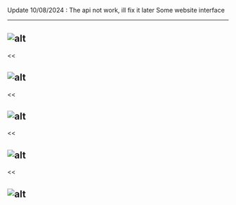 Update 10/08/2024 : The api not work, ill fix it later
Some website interface

--------------------------------------------------------------------------


![alt](https://scontent.fsgn5-10.fna.fbcdn.net/v/t1.15752-9/352969253_1264562231119481_3884535538451778360_n.png?_nc_cat=106&ccb=1-7&_nc_sid=9f807c&_nc_ohc=PbF_XEAXPMoQ7kNvgFTUJqt&_nc_ht=scontent.fsgn5-10.fna&oh=03_Q7cD1QGrmzdFhcqeEwbUhAPoeJr_gwsABfRl-vsENtV9eXHctw&oe=66DED5DE)
--------------------------------------------------------------------------
<<

![alt](https://scontent.fsgn5-5.fna.fbcdn.net/v/t1.15752-9/348382762_837745554426311_2985625715260394204_n.png?_nc_cat=100&ccb=1-7&_nc_sid=9f807c&_nc_ohc=Y-eDp4jw14EQ7kNvgEEa3qM&_nc_ht=scontent.fsgn5-5.fna&oh=03_Q7cD1QG9tTs8rO3chNkfNmtxWpxnt5unuNQTw-DZidFAPjydqw&oe=66DEC2DF)
--------------------------------------------------------------------------
<<

![alt](https://scontent.fsgn5-12.fna.fbcdn.net/v/t1.15752-9/348381726_202257478977055_3630710298751552729_n.png?_nc_cat=103&ccb=1-7&_nc_sid=9f807c&_nc_ohc=4Tj-axyLaPwQ7kNvgGDfrMd&_nc_ht=scontent.fsgn5-12.fna&oh=03_Q7cD1QFuQik27F1_L-p5fQ0x3Spqy9ZlGoCsndEc6eVr49jm9w&oe=66DEB4A9)
--------------------------------------------------------------------------
<<

![alt](https://scontent.fsgn5-15.fna.fbcdn.net/v/t1.15752-9/348382372_743798344095261_7285280440851497952_n.png?_nc_cat=111&ccb=1-7&_nc_sid=9f807c&_nc_ohc=PyOtGuzXVUsQ7kNvgE4g0Ya&_nc_ht=scontent.fsgn5-15.fna&oh=03_Q7cD1QFVmW87_OP8sqfAm5osXY0LKAjCfQhPczauntheDdPT-A&oe=66DEBC00)
--------------------------------------------------------------------------
<<

![alt]([https://i.imgur.com/4sUMB7D.jpeg](https://scontent.fsgn5-15.fna.fbcdn.net/v/t1.15752-9/353617412_6289354044433384_1606676881655704449_n.png?_nc_cat=111&ccb=1-7&_nc_sid=9f807c&_nc_ohc=G7nlzeGRPGEQ7kNvgEvBv55&_nc_ht=scontent.fsgn5-15.fna&oh=03_Q7cD1QFEg9kcYwfc0XeCVvivmDXTSTOvj2LbYkUVBE5m6yuW3w&oe=66DECD43))
--------------------------------------------------------------------------






